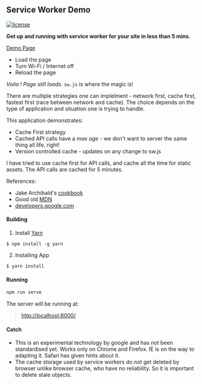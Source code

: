 ## Service Worker Demo
[![license](http://img.shields.io/badge/license-MIT-blue.svg?style=flat)](https://raw.githubusercontent.com/AmitM30/basic-service-worker/master/LICENSE)

**Get up and running with service worker for your site in less than 5 mins.**

[Demo Page](https://amitm30.github.io/basic-service-worker/)
- Load the page
- Turn Wi-Fi / Internet off
- Reload the page

*Voila ! Page still loads.* ``sw.js`` is where the magic is!

There are multiple strategies one can implelment - network first, cache first, fastest first (race between network and cache). The choice depends on the type of application and situation one is trying to handle.

This application demonstrates:
- Cache First strategy
- Cached API calls have a *max age* - we don't want to server the same thing all life, right!
- Version controlled cache - updates on any change to sw.js

I have tried to use cache first for API calls, and cache all the time for static assets. The API calls are cached for 5 minutes.

References:

- Jake Archibald's [cookbook](https://jakearchibald.com/2014/offline-cookbook/)
- Good old [MDN](https://developer.mozilla.org/en-US/docs/Web/API/Service_Worker_API/Using_Service_Workers)
- [developers.google.com](https://developers.google.com/web/fundamentals/getting-started/primers/service-workers)


#### Building

1. Install [Yarn](https://github.com/yarnpkg/yarn/)

  ```shell
  $ npm install -g yarn
  ```

2. Installing App
  ```shell
  $ yarn install
  ```

#### Running

```sh
npm run serve
```

The server will be running at:
> [http://localhost:8000/](http://localhost:8000/)

#### Catch
- This is an experimental technology by google and has not been standardised yet. Works only on Chrome and Firefox. IE is on the way to adapting it. Safari has given hints about it.
- The cache storage used by service workers do not get deleted by browser unlike browser cache, who have no reliability. So it is important to delete stale objects.
